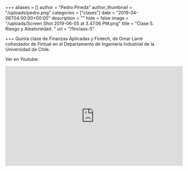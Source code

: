 +++
aliases = []
author = "Pedro Pineda"
author_thumbnail = "/uploads/pedro.png"
categories = ["clases"]
date = "2019-04-08T04:00:00+00:00"
description = ""
hide = false
image = "/uploads/Screen Shot 2019-06-05 at 3.47.06 PM.png"
title = "Clase 5. Riesgo y Aleatoriedad. "
url = "/finclass-5"

+++
Quinta clase de Finanzas Aplicadas y Fintech, de Omar Larré cofundador de Fintual en el Departamento de Ingeniería Industrial de la Universidad de Chile.

Ver en Youtube:

<iframe width="560" height="315" src="https://www.youtube.com/embed/Wk-_xgbCKNg" frameborder="0" allow="accelerometer; autoplay; encrypted-media; gyroscope; picture-in-picture" allowfullscreen></iframe>